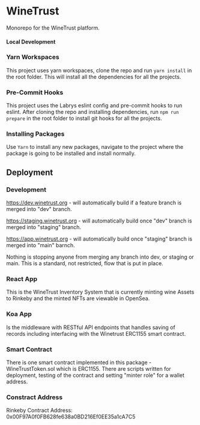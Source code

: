 # WineTrust

Monorepo for the WineTrust platform.

#### Local Development

### Yarn Workspaces

This project uses yarn workspaces, clone the repo and run `yarn install` in the root folder. This will install all the dependencies for all the projects.

### Pre-Commit Hooks

This project uses the Labrys eslint config and pre-commit hooks to run eslint. After cloning the repo and installing dependencies, run `npm run prepare` in the root folder to install git hooks for all the projects.

### Installing Packages

Use `Yarn` to install any new packages, navigate to the project where the package is going to be installed and install normally.

## Deployment

### Development

https://dev.winetrust.org - will automatically build if a feature branch is merged into "dev" branch.  

https://staging.winetrust.org - will automatically build once "dev" branch is merged into "staging" branch.

https://app.winetrust.org - will automatically build once "staging" branch is merged into "main" barnch.

Nothing is stopping anyone from merging any branch into dev, or staging or main.  This is a standard, not restricted, flow that is put in place.  

### React App

This is the WineTrust Inventory System that is currently minting wine Assets to Rinkeby and the minted NFTs are viewable in OpenSea.

### Koa App

Is the middleware with RESTful API endpoints that handles saving of records including interfacing with the Winetrust ERC1155 smart contract.

### Smart Contract

There is one smart contract implemented in this package - WineTrustToken.sol which is ERC1155.  There are scripts written for deployment, testing of the contract and setting "minter role" for a wallet address.

### Constract Address

Rinkeby Contract Address: 0x00F97A0f0FB628fe638a0BD216Ef0EE35a1cA7C5






